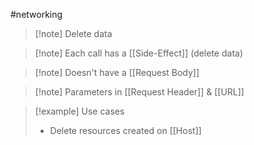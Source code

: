 #networking 
>[!note] Delete data

>[!note] Each call has a [[Side-Effect]] (delete data)

>[!note] Doesn't have a [[Request Body]]

>[!note] Parameters in [[Request Header]] & [[URL]]


>[!example] Use cases
>- Delete resources created on [[Host]]

